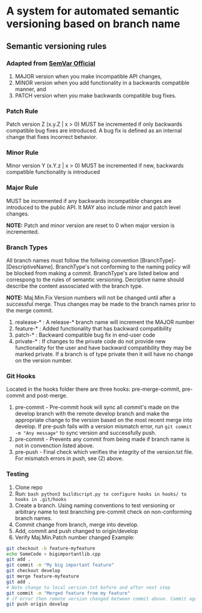 # A system for automated semantic versioning based on branch name

## Semantic versioning rules
### Adapted from [SemVar Official](https://semver.org) 
1. MAJOR version when you make incompatible API changes,
2. MINOR version when you add functionality in a backwards compatible manner, and
3. PATCH version when you make backwards compatible bug fixes.

### Patch Rule
Patch version Z (x.y.Z | x > 0) MUST be incremented if only backwards compatible bug fixes are introduced. A bug fix is defined as an internal change that fixes incorrect behavior.

### Minor Rule
Minor version Y (x.Y.z | x > 0) MUST be incremented if new, backwards compatible functionality is introduced
### Major Rule
MUST be incremented if any backwards incompatible changes are introduced to the public API. It MAY also include minor and patch level changes. 

**NOTE:** Patch and minor version are reset to 0 when major version is incremented.
### Branch Types
All branch names must follow the follwing convention [BranchType]-[DescriptiveName]. BranchType's not conforming to the naming policy will be blocked from making a commit. BranchType's are listed below and correspong to the rules of semantic versioning. Decriptive name should describe the content assosciated with the branch type.

**NOTE:** Maj.Min.Fix Version numbers will not be changed until after a successful merge. Thus changes may be made to the branch names prior to the merge commit. 

1. realease-* : A release-* branch name will increment the MAJOR number
2. feature-* : Added functionality that has backward compatibility 
3. patch-* : Backward compatible bug fix in end-user code
4. private-* : If changes to the private code do not provide new functionality for the user and have backward compatibility they may be marked private. If a branch is of type private then it will have no change on the version number.
### Git Hooks
Located in the hooks folder there are three hooks: pre-merge-commit, pre-commit and post-merge.

1. pre-commit - Pre-commit hook will sync all commit's made on the develop branch with the remote develop branch and make the appropriate change to the version based on the most recent merge into develop. If pre-push fails with a version mismatch error, run ```git commit -m "Any message"``` to sync version and successfully push.
3. pre-commit - Prevents any commit from being made if branch name is not in convenction listed above. 
4. pre-push - Final check which verifies the integrity of the version.txt file. For mismatch errors in push, see (2) above.


### Testing
1. Clone repo
2. Run: ```bash python3 buildscript.py to configure hooks in hooks/ to hooks in .git/hooks```
3. Create a branch. Using naming conventions to test versioning or arbitrary name to test branching pre-commit check on non-conforming branch names.
4. Commit change from branch, merge into develop.
5. Add, commit and push changed to origin/develop
6. Verify Maj.Min.Patch number changed 
Example:
```bash
git checkout -b feature-myfeature
echo SomeCode > bigimportantlib.cpp
git add .
git commit -m "My big important feature"
git checkout develop
git merge feature-myfeature
git add .
# Note change to local version.txt before and after next step
git commit -m "Merged feature from my feature" 
# if error then remote version changed between commit above. Commit again and retry
git push origin develop 
```
